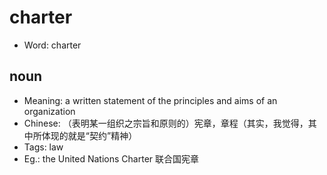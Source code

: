 # charter

- Word: charter

## noun

- Meaning: a written statement of the principles and aims of an organization
- Chinese: （表明某一组织之宗旨和原则的）宪章，章程（其实，我觉得，其中所体现的就是“契约”精神）
- Tags: law
- Eg.: the United Nations Charter 联合国宪章

